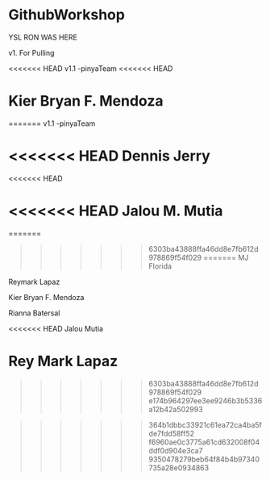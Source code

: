 # GithubWorkshop

YSL RON WAS HERE

v1. For Pulling

<<<<<<< HEAD
v1.1 -pinyaTeam
<<<<<<< HEAD

Kier Bryan F. Mendoza
=======
=======
v1.1 -pinyaTeam

<<<<<<< HEAD
Dennis Jerry
=======
<<<<<<< HEAD

<<<<<<< HEAD
Jalou M. Mutia
=======
=======
     
>>>>>>> 6303ba43888ffa46dd8e7fb612d978869f54f029
=======
MJ Florida

Reymark Lapaz

Kier Bryan F. Mendoza

Rianna Batersal

<<<<<<< HEAD
Jalou Mutia

Rey Mark Lapaz
=======
>>>>>>> 6303ba43888ffa46dd8e7fb612d978869f54f029
>>>>>>> e174b964297ee3ee9246b3b5336a12b42a502993


>>>>>>> 364b1dbbc33921c61ea72ca4ba5fde7fdd58ff52
>>>>>>> f6960ae0c3775a61cd632008f04ddf0d904e3ca7
>>>>>>> 9350478279beb64f84b4b97340735a28e0934863
